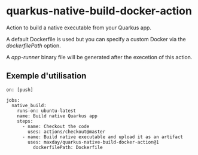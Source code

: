 # quarkus-native-build-docker-action

Action to build a native executable from your Quarkus app.

A default Dockerfile is used but you can specify a custom Docker via the *dockerfilePath* option.

A *app-runner* binary file will be generated after the execetion of this action.

## Exemple d'utilisation

```
on: [push]

jobs:
  native_build:
    runs-on: ubuntu-latest
    name: Build native Quarkus app
    steps:
      - name: Checkout the code
        uses: actions/checkout@master
      - name: Build native executable and upload it as an artifact
        uses: maxday/quarkus-native-build-docker-action@1
          dockerfilePath: Dockerfile

```
